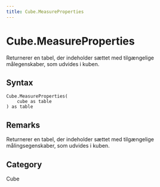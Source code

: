 ```yaml
---
title: Cube.MeasureProperties
---
```


# Cube.MeasureProperties


Returnerer en tabel, der indeholder sættet med tilgængelige målegenskaber, som udvides i kuben.


## Syntax

```powerquery
Cube.MeasureProperties(
    cube as table
) as table
```


## Remarks

Returnerer en tabel, der indeholder sættet med tilgængelige målingsegenskaber, som udvides i kuben.



## Category
Cube
